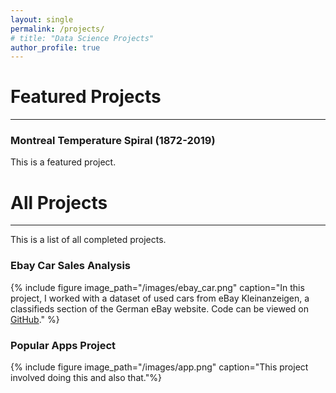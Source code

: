 ```yaml
---
layout: single
permalink: /projects/
# title: "Data Science Projects"
author_profile: true
---
```


<!-- link for all embedded things: https://mmistakes.github.io/minimal-mistakes/docs/helpers/ -->

# Featured Projects
------

### Montreal Temperature Spiral (1872-2019)
This is a featured project.



# All Projects
------
This is a list of all completed projects.

### Ebay Car Sales Analysis
{% include figure image_path="/images/ebay_car.png" caption="In this project, I worked with a dataset of used cars from eBay Kleinanzeigen, a classifieds section of the German eBay website. Code can be viewed on [GitHub](https://github.com/luca-martial/Exploring-Ebay-Car-Sales-Data)." %}

### Popular Apps Project
{% include figure image_path="/images/app.png" caption="This project involved doing this and also that."%}